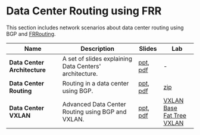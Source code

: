 # Data Center Routing using FRR

This section includes network scenarios about data center routing using BGP and [FRRouting](https://frrouting.org/).

| Name                         | Description                                            | Slides                                                                                                                                                      | Lab                                                                                                                                     |
|------------------------------|--------------------------------------------------------|-------------------------------------------------------------------------------------------------------------------------------------------------------------|-----------------------------------------------------------------------------------------------------------------------------------------|
| **Data Center Architecture** | A set of slides explaining Data Centers' architecture. | [ppt](data-center-architecture/050-kathara-lab_data-center-architecture.pptx), [pdf](data-center-architecture/050-kathara-lab_data-center-architecture.pdf) | -                                                                                                                                       |
| **Data Center Routing**      | Routing in a data center using BGP.                    | [ppt](data-center-bgp/051-kathara-lab_data-center-bgp.pptx), [pdf](data-center-bgp/051-kathara-lab_data-center-bgp.pdf)                                     | [zip](data-center-bgp/kathara-lab_data-center-bgp.zip)                                                                                  |
| **Data Center VXLAN**        | Advanced Data Center Routing using BGP and VXLAN.       | [ppt](data-center-vxlan/052-kathara-data_center_vxlan.pptx), [pdf](data-center-vxlan/052-kathara-data_center_vxlan.pdf)                                     | [VXLAN Base](data-center-vxlan/kathara-lab_vxlan-base.zip) <br /> [Fat Tree VXLAN](data-center-vxlan/kathara-lab_data-center-vxlan.zip) |
